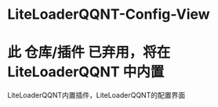 # LiteLoaderQQNT-Config-View

# 此 仓库/插件 已弃用，将在 LiteLoaderQQNT 中内置

LiteLoaderQQNT内置插件，LiteLoaderQQNT的配置界面
